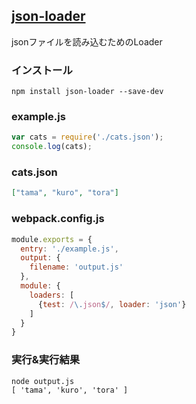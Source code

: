 ## [json-loader](https://github.com/webpack/json-loader)
jsonファイルを読み込むためのLoader

### インストール

```console
npm install json-loader --save-dev 
```

### example.js

```javascript:example.js
var cats = require('./cats.json');
console.log(cats);
```

### cats.json

```json:cats.json
["tama", "kuro", "tora"]
```

### webpack.config.js

```javascript:webpack.config.js
module.exports = {
  entry: './example.js',
  output: {
    filename: 'output.js'
  },
  module: {
    loaders: [
      {test: /\.json$/, loader: 'json'}
    ]
  }
}
```

### 実行&実行結果

```console 
node output.js
[ 'tama', 'kuro', 'tora' ]
```
